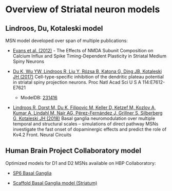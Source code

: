 # Overview of Striatal neuron models

## Lindroos, Du, Kotaleski model

MSN model developed over span of multiple publications:

- [Evans et al. (2012)][1] - The Effects of NMDA Subunit Composition on Calcium Influx and Spike Timing-Dependent Plasticity in Striatal Medium Spiny Neurons

- [Du K, Wu YW, Lindroos R, Liu Y, Rózsa B, Katona G, Ding JB, Kotaleski JH (2017)][2] Cell-type-specific inhibition of the dendritic plateau potential in striatal spiny projection neurons. Proc Natl Acad Sci U S A 114:E7612-E7621
    - ModelDB: [231416][3]

- [Lindroos R, Dorst M, Du K, Filipovic M, Keller D, Ketzef M, Kozlov A, Kumar A, Lindahl M, Nair AG, Pérez-Fernández J, Grillner S, Silberberg G, Kotaleski JH (2018)][4] Basal ganglia neuromodulation over multiple temporal and structural scales – simulations of direct pathway MSNs investigate the fast onset of dopaminergic effects and predict the role of Kv4.2 Front. Neural Circuits

## Human Brain Project Collaboratory model

Optimized models for D1 and D2 MSNs available on HBP Collaboratory:

- [SP6 Basal Ganglia](https://collab.humanbrainproject.eu/#/collab/376)

- [Scaffold Basal Ganglia model (Striatum)](https://collab.humanbrainproject.eu/#/collab/9102)

[1]: https://journals.plos.org/ploscompbiol/article?id=10.1371/journal.pcbi.1002493#s4
[2]: http://www.pnas.org/content/114/36/E7612
[3]: https://senselab.med.yale.edu/ModelDB/showmodel.cshtml?model=231416
[4]: https://www.frontiersin.org/articles/10.3389/fncir.2018.00003/full
[5]: https://senselab.med.yale.edu/ModelDB/showmodel.cshtml?model=237653
